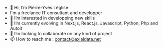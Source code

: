 - 👋 Hi, I’m Pierre-Yves Léglise
- I'm a freelance IT consultant and developper
- 👀 I’m interested in developping new skills
- 🌱 I’m currently evolving in Next.js, React.js, Javascript, Python, Php and Autoit
- 💞️ I’m looking to collaborate on any kind of project
- 📫 How to reach me : contact@axialdata.net

<!---
pyleglise/pyleglise is a ✨ special ✨ repository because its `README.md` (this file) appears on your GitHub profile.
You can click the Preview link to take a look at your changes.
--->

